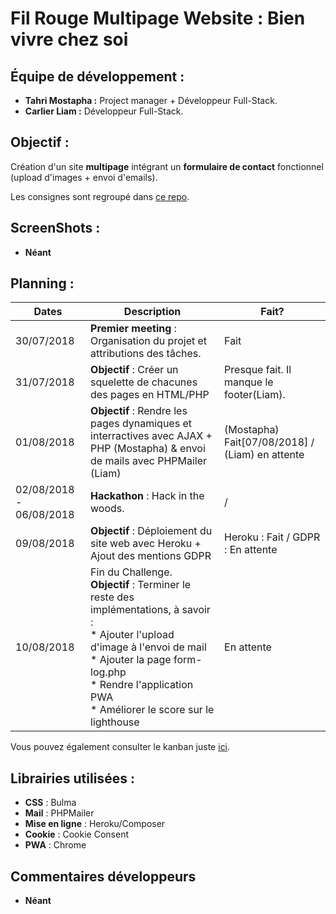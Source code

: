 # Fil Rouge Multipage Website : Bien vivre chez soi

## Équipe de développement :
* **Tahri Mostapha :** Project manager + Développeur Full-Stack.
* **Carlier Liam :** Développeur Full-Stack.

## Objectif :
Création d'un site **multipage** intégrant un **formulaire de contact** fonctionnel (upload d'images + envoi d'emails).

Les consignes sont regroupé dans [ce repo](https://github.com/becodeorg/lovelace-2/tree/master/Projects/multipage-website-in-php).

## ScreenShots :
* **Néant**

## Planning :
| Dates | Description | Fait? |
| ----- | ----------- | ----- |
| 30/07/2018   | **Premier meeting** : Organisation du projet et attributions des tâches.|Fait|
| 31/07/2018 | **Objectif** : Créer un squelette de chacunes des pages en HTML/PHP|Presque fait. Il manque le footer(Liam).|
| 01/08/2018 | **Objectif** : Rendre les pages dynamiques et interractives avec AJAX + PHP (Mostapha) & envoi de mails avec PHPMailer (Liam) |(Mostapha) Fait[07/08/2018] / (Liam) en attente|
|02/08/2018 - 06/08/2018| **Hackathon** : Hack in the woods. | / |
|09/08/2018| **Objectif** : Déploiement du site web avec Heroku + Ajout des mentions GDPR| Heroku : Fait / GDPR : En attente|
|10/08/2018| Fin du Challenge. <br> **Objectif** : Terminer le reste des implémentations, à savoir : <br> * Ajouter l'upload d'image à l'envoi de mail <br> * Ajouter la page form-log.php <br> * Rendre l'application PWA <br> * Améliorer le score sur le lighthouse | En attente|

Vous pouvez également consulter le kanban juste [ici](https://github.com/tahrimostapha/multipage-website-in-php/projects/1).

## Librairies utilisées :
* **CSS** : Bulma
* **Mail** : PHPMailer
* **Mise en ligne** : Heroku/Composer
* **Cookie** : Cookie Consent
* **PWA** : Chrome

## Commentaires développeurs
* **Néant**
